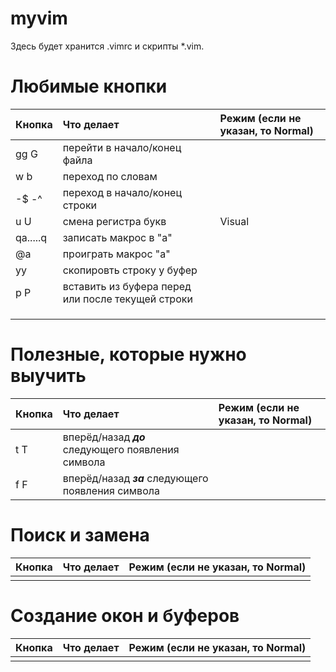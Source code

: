 # myvim

Здесь будет хранится .vimrc и скрипты \*.vim. 

# Любимые кнопки

| Кнопка                   | Что делает                                                          | Режим (если не указан, то Normal) |
|--------------------------|:--------------------------------------------------------------------|:----------------------------------|           
| gg G                     | перейти в начало/конец файла                                        |                                   |
| w b                      | переход по словам                                                   |                                   |
| <ctrl>-$ <ctrl>-^        | переход в начало/конец строки                                       |                                   |
| u U                      | смена регистра букв                                                 | Visual                            |
| qa.....q                 | записать макрос в "a"                                               |                                   |
| @a                       | проиграть макрос "a"                                                |                                   |
| yy                       | скопировть строку у буфер                                           |                                   |
| p P                      | вставить из буфера перед или после текущей строки                   |                                   |
|                          |                   |                                   |
|                          |                   |                                   |
|                          |                   |                                   |
 
  
  
# Полезные, которые нужно выучить
  
| Кнопка                   | Что делает                                                          | Режим (если не указан, то Normal) |
|--------------------------|:--------------------------------------------------------------------|:----------------------------------|           
| t<char> T<char>          | вперёд/назад _**до**_ следующего появления символа                  |                                   |
| f<char> F<char>          | вперёд/назад _**за**_ следующего появления символа                  |                                   |

# Поиск и замена
  
| Кнопка                   | Что делает                                                          | Режим (если не указан, то Normal) |
|--------------------------|:--------------------------------------------------------------------|:----------------------------------|           
|                          |                   |                                   |
  
# Создание окон и буферов
  
| Кнопка                   | Что делает                                                          | Режим (если не указан, то Normal) |
|--------------------------|:--------------------------------------------------------------------|:----------------------------------|           
|                          |                   |                                   |
